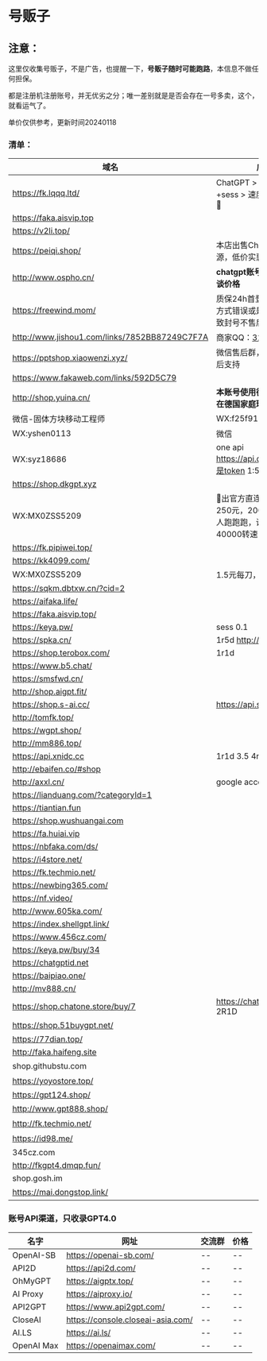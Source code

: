 # 号贩子

##  注意： 

这里仅收集号贩子，不是广告，也提醒一下，**号贩子随时可能跑路**，本信息不做任何担保。

都是注册机注册账号，并无优劣之分；唯一差别就是是否会存在一号多卖，这个，就看运气了。

单价仅供参考，更新时间20240118

###  清单：


| 域名                                          | 广告语                                                       | $5账号  |
| --------------------------------------------- | ------------------------------------------------------------ | ------- |
| https://fk.lqqq.ltd/                          | ChatGPT > 自建邮箱 > 账号+sess > 速度x10🚀 > 可刷新🔄          | ¥0.5    |
| https://faka.aisvip.top                       |                                                              | ¥1      |
| https://v2li.top/                             |                                                              | ¥2.5    |
| https://peiqi.shop/                           | 本店出售ChatGPT相关资源，低价实惠带质保                      | ¥20     |
| http://www.ospho.cn/                          | **chatgpt账号支持批发，量大谈价格**                          | ¥2.2    |
| https://freewind.mom/                         | 质保24h首登，后续因你使用方式错误或是官方政策改变导致封号不售后。 |         |
| http://www.jishou1.com/links/7852BB87249C7F7A | 商家QQ：[317223337](http://wpa.qq.com/msgrd?v=1&uin=317223337&site=www.jishouwang.com&menu=yes') | ¥8      |
| https://pptshop.xiaowenzi.xyz/                | 微信售后群，扫码加入提供售后支持                             | ¥8      |
| https://www.fakaweb.com/links/592D5C79        |                                                              | ¥3      |
| http://shop.yuina.cn/                         | **本账号使用德国本地邮箱，人在德国家庭环境注册**             |         |
| 微信-固体方块移动工程师                       | WX:f25f91 QQ7041521                                          | ¥1      |
| WX:yshen0113                                  | 微信                                                         | ¥1      |
| WX:syz18686                                   | one api https://api.dk666.cc/,价格是token 1:5                |         |
| https://shop.dkgpt.xyz                        |                                                              | ¥1      |
| WX:MX0ZSS5209                                 | 🎉出官方直连4.0，100刀=  250元，200刀=500元，2人跑跑跑，谁快谁就赚  ，40000转速 |         |
| https://fk.pipiwei.top/                       |                                                              | ¥5      |
| https://kk4099.com/                           |                                                              | ¥10     |
| WX:MX0ZSS5209                                 | 1.5元每刀，可免费试用4.0                                     |         |
| https://sqkm.dbtxw.cn/?cid=2                  |                                                              | ¥3      |
| https://aifaka.life/                          |                                                              | ¥2      |
| https://faka.aisvip.top/                      |                                                              | ¥2      |
| https://keya.pw/                              | sess 0.1                                                     | ¥1.8    |
| https://spka.cn/                              | 1r5d http://605ka.com                                        | ¥1.8    |
| https://shop.terobox.com/                     | 1r1d                                                         | ¥15     |
| https://www.b5.chat/                          |                                                              | ¥10     |
| https://smsfwd.cn/                            |                                                              | ¥1.1    |
| http://shop.aigpt.fit/                        |                                                              | ¥3      |
| https://shop.s-ai.cc/                         | https://api.s-ai.cc/ 2r1d                                    | ¥1.7    |
| http://tomfk.top/                             |                                                              | ¥3      |
| https://wgpt.shop/                            |                                                              |         |
| http://mm886.top/                             |                                                              | ¥0.8    |
| https://api.xnidc.cc                          | 1r1d 3.5   4r1d 4                                            |         |
| http://ebaifen.co/#shop                       |                                                              | ¥8      |
| http://axxl.cn/                               | google account                                               |         |
| https://lianduang.com/?categoryId=1           |                                                              | ¥1.1    |
| https://tiantian.fun                          |                                                              | ¥1.25   |
| https://shop.wushuangai.com                   |                                                              | ¥4.9    |
| https://fa.huiai.vip                          |                                                              | ¥2      |
| https://nbfaka.com/ds/                        |                                                              | ¥1.8    |
| https://i4store.net/                          |                                                              | ¥16.88  |
| https://fk.techmio.net/                       |                                                              | ¥1.8    |
| https://newbing365.com/                       |                                                              | ¥38     |
| https://nf.video/                             |                                                              | ¥50     |
| http://www.605ka.com/                         |                                                              | ¥1.5    |
| https://index.shellgpt.link/                  |                                                              |         |
| https://www.456cz.com/                        |                                                              | ¥0.7    |
| https://keya.pw/buy/34                        |                                                              | ¥1      |
| https://chatgptid.net                         |                                                              | ¥1      |
| https://baipiao.one/                          |                                                              | ¥0.9    |
| http://mv888.cn/                              |                                                              | ¥5      |
| https://shop.chatone.store/buy/7              | https://chatapi.onechat.fun/ 2R1D                            |         |
| https://shop.51buygpt.net/                    |                                                              | ￥49.80 |
| https://77dian.top/                           |                                                              |         |
| http://faka.haifeng.site                      |                                                              |         |
| shop.githubstu.com                            |                                                              | ￥14.49 |
| https://yoyostore.top/                        |                                                              | ￥5     |
| https://gpt124.shop/                          |                                                              |         |
| http://www.gpt888.shop/                       |                                                              | ￥0.2   |
| http://fk.techmio.net/                        |                                                              | ￥2     |
| https://id98.me/                              |                                                              | ￥12.9  |
| 345cz.com                                     |                                                              |         |
| http://fkgpt4.dmqp.fun/                       |                                                              |         |
| shop.gosh.im                                  |                                                              |         |
| https://mai.dongstop.link/                    |                                                              | ￥8.88  |



### 账号API渠道，只收录GPT4.0

| 名字       | 网址                              | 交流群 | 价格 |
| ---------- | --------------------------------- | ------ | ---- |
| OpenAI-SB  | https://openai-sb.com/            | --     | --   |
| API2D      | https://api2d.com/                | --     | --   |
| OhMyGPT    | https://aigptx.top/               | --     | --   |
| AI Proxy   | https://aiproxy.io/               | --     | --   |
| API2GPT    | https://www.api2gpt.com/          | --     | --   |
| CloseAI    | https://console.closeai-asia.com/ | --     | --   |
| AI.LS      | https://ai.ls/                    | --     | --   |
| OpenAI Max | https://openaimax.com/            | --     | --   |



